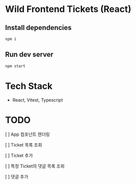 # Wild Frontend Tickets (React)

## Install dependencies

```bash
npm i
```

## Run dev server

```bash
npm start
```

# Tech Stack

- React, Vitest, Typescript

# TODO

[ ] App 컴포넌트 렌더링

[ ] Ticket 목록 조회

[ ] Ticket 추가

[ ] 특정 Ticket의 댓글 목록 조회

[ ] 댓글 추가
